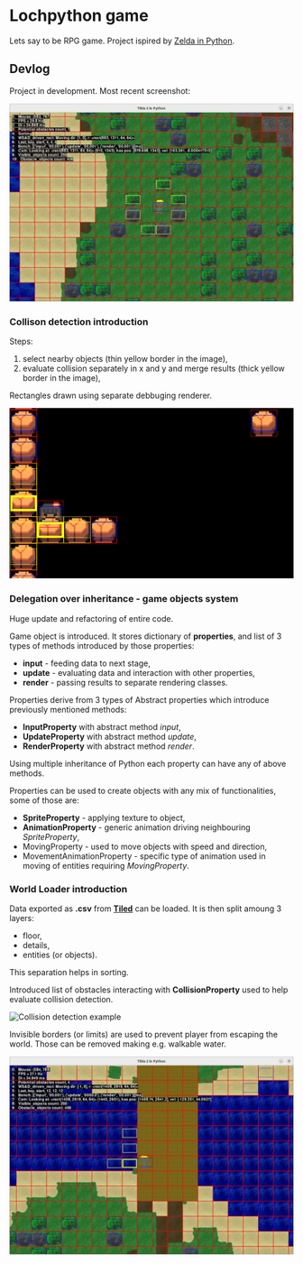 # Lochpython game

Lets say to be RPG game. Project ispired by [Zelda in Python](https://www.youtube.com/watch?v=QU1pPzEGrqw).


## Devlog

Project in development. Most recent screenshot:

![Collision detection example](img/tibia_2_bushes.png)

### Collison detection introduction

Steps:
1. select nearby objects (thin yellow border in the image),
2. evaluate collision separately in x and y and merge results (thick yellow border in the image),

Rectangles drawn using separate debbuging renderer.

![Collision detection example](img/collision_detection.png)

### Delegation over inheritance - game objects system

Huge update and refactoring of entire code.

Game object is introduced. It stores dictionary of **properties**, and list of 3 types of methods introduced by those properties:
 - **input** - feeding data to next stage,
 - **update** - evaluating data and interaction with other properties,
 - **render** - passing results to separate rendering classes.

Properties derive from 3 types of Abstract properties which introduce previously mentioned methods:
 - **InputProperty** with abstract method _input_,
 - **UpdateProperty** with abstract method _update_,
 - **RenderProperty** with abstract method _render_.

Using multiple inheritance of Python each property can have any of above methods.

Properties can be used to create objects with any mix of functionalities, some of those are:
 - **SpriteProperty** - applying texture to object,
 - **AnimationProperty** - generic animation driving neighbouring _SpriteProperty_,
 - MovingProperty - used to move objects with speed and direction,
 - MovementAnimationProperty - specific type of animation used in moving of entities requiring _MovingProperty_.

### World Loader introduction

Data exported as **.csv** from **[Tiled](https://www.mapeditor.org/)** can be loaded. It is then split amoung 3 layers:
 - floor,
 - details,
 - entities (or objects).

This separation helps in sorting. 

Introduced list of obstacles interacting with **CollisionProperty** used to help evaluate collision detection.

![Collision detection example](img/tibia_2_water_burder.png)

Invisible borders (or limits) are used to prevent player from escaping the world. Those can be removed making e.g. walkable water.

![Collision detection example](img/tibia_2_bridge.png)
